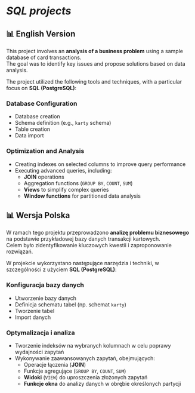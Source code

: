 # **_SQL projects_**

## 📊 English Version

This project involves an **analysis of a business problem** using a sample database of card transactions.  
The goal was to identify key issues and propose solutions based on data analysis.  

The project utilized the following tools and techniques, with a particular focus on **SQL (PostgreSQL)**:

### Database Configuration
- Database creation  
- Schema definition (e.g., `karty` schema)  
- Table creation  
- Data import

### Optimization and Analysis
- Creating indexes on selected columns to improve query performance  
- Executing advanced queries, including:  
  - **JOIN** operations  
  - Aggregation functions (`GROUP BY`, `COUNT`, `SUM`)  
  - **Views** to simplify complex queries  
  - **Window functions** for partitioned data analysis  

## 📊  Wersja Polska

W ramach tego projektu przeprowadzono **analizę problemu biznesowego** na podstawie przykładowej bazy danych transakcji kartowych.  
Celem było zidentyfikowanie kluczowych kwestii i zaproponowanie rozwiązań.  

W projekcie wykorzystano następujące narzędzia i techniki, w szczególności z użyciem **SQL (PostgreSQL)**:

### Konfiguracja bazy danych
- Utworzenie bazy danych  
- Definicja schematu tabel (np. schemat `karty`)  
- Tworzenie tabel  
- Import danych

### Optymalizacja i analiza
- Tworzenie indeksów na wybranych kolumnach w celu poprawy wydajności zapytań  
- Wykonywanie zaawansowanych zapytań, obejmujących:  
  - Operacje łączenia (**JOIN**)  
  - Funkcje agregujące (`GROUP BY`, `COUNT`, `SUM`)  
  - **Widoki** (`VIEW`) do uproszczenia złożonych zapytań  
  - **Funkcje okna** do analizy danych w obrębie określonych partycji

    
